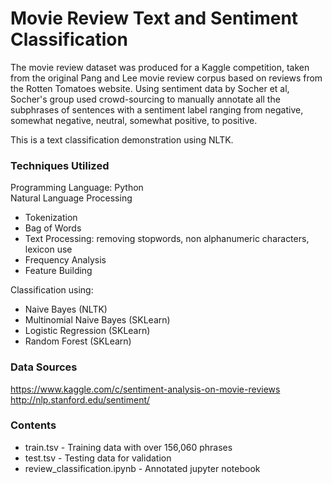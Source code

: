# Movie Review Text and Sentiment Classification

The movie review dataset was produced for a Kaggle competition, taken from the original Pang and Lee movie review corpus based on reviews from the Rotten Tomatoes website. Using sentiment data by Socher et al, Socher's group used crowd-sourcing to manually annotate all the subphrases of sentences with a sentiment label ranging from negative, somewhat negative, neutral, somewhat positive, to positive.

This is a text classification demonstration using NLTK.

### Techniques Utilized

Programming Language: Python<br>
Natural Language Processing<br>
- Tokenization
- Bag of Words
- Text Processing: removing stopwords, non alphanumeric characters, lexicon use
- Frequency Analysis
- Feature Building<br>

Classification using:
- Naive Bayes (NLTK)
- Multinomial Naive Bayes (SKLearn)
- Logistic Regression (SKLearn)
- Random Forest (SKLearn)

### Data Sources
https://www.kaggle.com/c/sentiment-analysis-on-movie-reviews
http://nlp.stanford.edu/sentiment/

### Contents
- train.tsv - Training data with over 156,060 phrases
- test.tsv - Testing data for validation
- review_classification.ipynb - Annotated jupyter notebook
